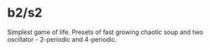 # b2/s2
Simplest game of life. Presets of fast growing chaotic soup and two oscillator - 2-periodic and 4-periodic.